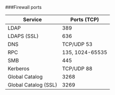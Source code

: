 ###Firewall ports

| Service    | Ports (TCP) |
| -------- | ------- |
| LDAP  | 389    |
| LDAPS (SSL) | 636     |
| DNS    | TCP/UDP 53    |
| RPC    | 135, 1024-65535    |
| SMB    | 445    |
| Kerberos    | TCP/UDP 88    |
| Global Catalog    | 3268    |
| Global Catalog (SSL)    | 3269    |